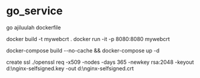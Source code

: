 # go_service

go ajiluulah dockerfile

docker build -t mywebcrt .
docker run -it -p 8080:8080 mywebcrt

docker-compose build --no-cache && docker-compose up -d

create ssl
./openssl req -x509 -nodes -days 365 -newkey rsa:2048 -keyout d:\nginx-selfsigned.key -out d:\nginx-selfsigned.crt
